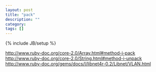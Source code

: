 ```yaml
---
layout: post
title: "pack"
description: ""
category: 
tags: []
---
```

{% include JB/setup %}

<http://www.ruby-doc.org/core-2.0/Array.html#method-i-pack>  
<http://www.ruby-doc.org/core-2.0/String.html#method-i-unpack>  
<http://www.ruby-doc.org/gems/docs/l/libnet4r-0.2/Libnet/VLAN.html>  

